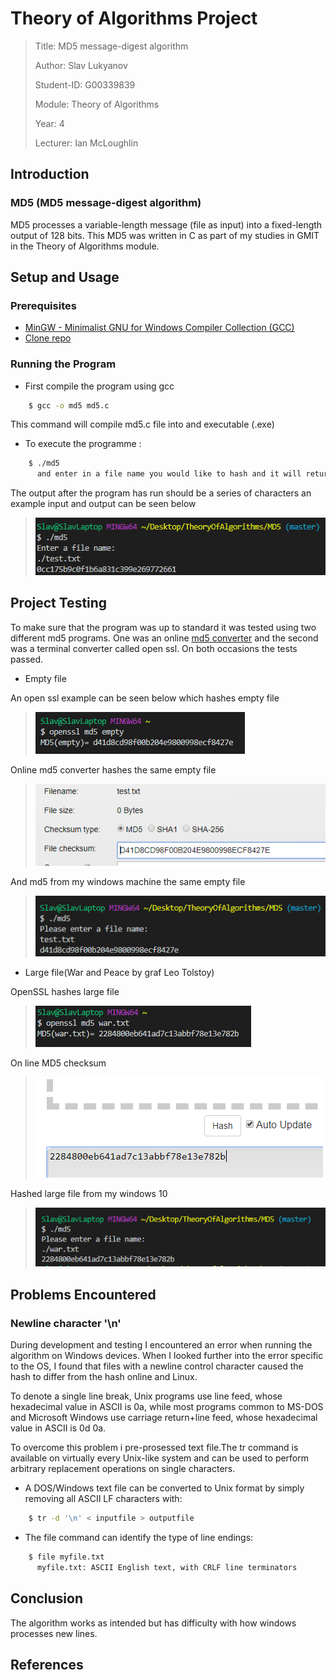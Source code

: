 # Theory of Algorithms Project

>Title: MD5 message-digest algorithm
>
>Author: Slav Lukyanov
>
>Student-ID: G00339839
>
>Module: Theory of Algorithms
>
>Year: 4
>
>Lecturer: Ian McLoughlin

## Introduction

### MD5 (MD5 message-digest algorithm)

MD5 processes a variable-length message (file as input) into a fixed-length output of 128 bits.
This MD5 was written in C as part of my studies in GMIT in the Theory of Algorithms module.

## Setup and Usage

### Prerequisites

 - <a href="https://sourceforge.net/projects/mingw/">MinGW - Minimalist GNU for Windows Compiler Collection (GCC)</a>
 - <a href="https://github.com/SlavLuk/MD5">Clone repo</a>

### Running the Program
 - First compile the program using gcc
```sh
    $ gcc -o md5 md5.c 
```

This command will compile md5.c file into and executable (.exe)

 - To execute the programme :
```sh
    $ ./md5 
      and enter in a file name you would like to hash and it will return a result
```
The output after the program has run should be a series of characters
an example input and output can be seen below
><img src="https://github.com/SlavLuk/MD5/blob/master/img/example.PNG">

## Project Testing

To make sure that the program was up to standard it was tested using two 
different md5 programs. One was an online <a href="http://onlinemd5.com">md5 converter</a> and the second was a 
terminal converter called open ssl. On both occasions the tests passed.
 
 - Empty file

An open ssl example can be seen below which hashes empty file
><img src="https://github.com/SlavLuk/MD5/blob/master/img/empty.png">
Online md5 converter hashes the same empty file
><img src="https://github.com/SlavLuk/MD5/blob/master/img/online.png">
And md5 from my windows machine the same empty file
><img src="https://github.com/SlavLuk/MD5/blob/master/img/mine.png">

 - Large file(War and Peace by graf Leo Tolstoy)

OpenSSL hashes large file
><img src="https://github.com/SlavLuk/MD5/blob/master/img/warssl.png">
On line MD5 checksum
><img src="https://github.com/SlavLuk/MD5/blob/master/img/warline.png">
Hashed large file from my windows 10
><img src="https://github.com/SlavLuk/MD5/blob/master/img/warmine.png">

## Problems Encountered

### Newline character '\n'

During development and testing I encountered an error when running the algorithm on Windows devices.
When I looked further into the error specific to the OS, I found that files with a newline
control character caused the hash to differ from the hash online and Linux.

To denote a single line break, Unix programs use line feed, whose hexadecimal value in ASCII is 0a, 
while most programs common to MS-DOS and Microsoft Windows
use carriage return+line feed, whose hexadecimal value in ASCII is 0d 0a.

To overcome this problem i pre-prosessed text file.The tr command is available on 
virtually every Unix-like system and can be used to perform arbitrary replacement operations 
on single characters.
 - A DOS/Windows text file can be converted to Unix format by simply removing all ASCII LF
    characters with:
```sh
    $ tr -d '\n' < inputfile > outputfile
```
 - The file command can identify the type of line endings:

```sh
    $ file myfile.txt
      myfile.txt: ASCII English text, with CRLF line terminators
```

## Conclusion
The algorithm works as intended but has difficulty with how windows processes new lines.
## References



